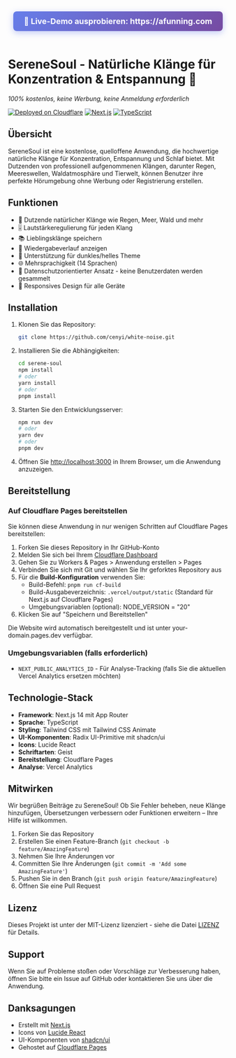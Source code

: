 <div align="center">
  <a href="https://afunning.com" style="display: inline-block; padding: 12px 24px; background: linear-gradient(135deg, #667eea 0%, #764ba2 100%); color: white; text-decoration: none; border-radius: 8px; font-size: 18px; font-weight: bold; margin-bottom: 20px; box-shadow: 0 4px 15px rgba(102, 126, 234, 0.4);">
    🚀 Live-Demo ausprobieren: https://afunning.com
  </a>
</div>

# SereneSoul - Natürliche Klänge für Konzentration & Entspannung 🌿

*100% kostenlos, keine Werbung, keine Anmeldung erforderlich*

[![Deployed on Cloudflare](https://img.shields.io/badge/Deployed%20on-Vercel-black?style=for-the-badge&logo=vercel)](https://afunning.com)
[![Next.js](https://img.shields.io/badge/Next.js-14-black?style=for-the-badge&logo=next.js)](https://nextjs.org/)
[![TypeScript](https://img.shields.io/badge/TypeScript-5-black?style=for-the-badge&logo=typescript)](https://www.typescriptlang.org/)

## Übersicht

SereneSoul ist eine kostenlose, quelloffene Anwendung, die hochwertige natürliche Klänge für Konzentration, Entspannung und Schlaf bietet. Mit Dutzenden von professionell aufgenommenen Klängen, darunter Regen, Meereswellen, Waldatmosphäre und Tierwelt, können Benutzer ihre perfekte Hörumgebung ohne Werbung oder Registrierung erstellen.

## Funktionen
- 🎵 Dutzende natürlicher Klänge wie Regen, Meer, Wald und mehr
- 🎚️ Lautstärkeregulierung für jeden Klang
- 📚 Lieblingsklänge speichern
- 📜 Wiedergabeverlauf anzeigen
- 🎨 Unterstützung für dunkles/helles Theme
- 🌐 Mehrsprachigkeit (14 Sprachen)
- 🔐 Datenschutzorientierter Ansatz - keine Benutzerdaten werden gesammelt
- 📱 Responsives Design für alle Geräte

## Installation

1. Klonen Sie das Repository:
   ```bash
   git clone https://github.com/cenyi/white-noise.git
   ```

2. Installieren Sie die Abhängigkeiten:
   ```bash
   cd serene-soul
   npm install
   # oder
   yarn install
   # oder
   pnpm install
   ```

3. Starten Sie den Entwicklungsserver:
   ```bash
   npm run dev
   # oder
   yarn dev
   # oder
   pnpm dev
   ```

4. Öffnen Sie [http://localhost:3000](http://localhost:3000) in Ihrem Browser, um die Anwendung anzuzeigen.

## Bereitstellung

### Auf Cloudflare Pages bereitstellen

Sie können diese Anwendung in nur wenigen Schritten auf Cloudflare Pages bereitstellen:

1. Forken Sie dieses Repository in Ihr GitHub-Konto
2. Melden Sie sich bei Ihrem [Cloudflare Dashboard](https://dash.cloudflare.com/)
3. Gehen Sie zu Workers & Pages > Anwendung erstellen > Pages
4. Verbinden Sie sich mit Git und wählen Sie Ihr geforktes Repository aus
5. Für die **Build-Konfiguration** verwenden Sie:
   - Build-Befehl: `pnpm run cf-build`
   - Build-Ausgabeverzeichnis: `.vercel/output/static` (Standard für Next.js auf Cloudflare Pages)
   - Umgebungsvariablen (optional): NODE_VERSION = "20"
6. Klicken Sie auf "Speichern und Bereitstellen"

Die Website wird automatisch bereitgestellt und ist unter your-domain.pages.dev verfügbar.

### Umgebungsvariablen (falls erforderlich)
- `NEXT_PUBLIC_ANALYTICS_ID` - Für Analyse-Tracking (falls Sie die aktuellen Vercel Analytics ersetzen möchten)

## Technologie-Stack
- **Framework**: Next.js 14 mit App Router
- **Sprache**: TypeScript
- **Styling**: Tailwind CSS mit Tailwind CSS Animate
- **UI-Komponenten**: Radix UI-Primitive mit shadcn/ui
- **Icons**: Lucide React
- **Schriftarten**: Geist
- **Bereitstellung**: Cloudflare Pages
- **Analyse**: Vercel Analytics

## Mitwirken

Wir begrüßen Beiträge zu SereneSoul! Ob Sie Fehler beheben, neue Klänge hinzufügen, Übersetzungen verbessern oder Funktionen erweitern – Ihre Hilfe ist willkommen.

1. Forken Sie das Repository
2. Erstellen Sie einen Feature-Branch (`git checkout -b feature/AmazingFeature`)
3. Nehmen Sie Ihre Änderungen vor
4. Committen Sie Ihre Änderungen (`git commit -m 'Add some AmazingFeature'`)
5. Pushen Sie in den Branch (`git push origin feature/AmazingFeature`)
6. Öffnen Sie eine Pull Request

## Lizenz

Dieses Projekt ist unter der MIT-Lizenz lizenziert - siehe die Datei [LIZENZ](../LICENSE) für Details.

## Support

Wenn Sie auf Probleme stoßen oder Vorschläge zur Verbesserung haben, öffnen Sie bitte ein Issue auf GitHub oder kontaktieren Sie uns über die Anwendung.

## Danksagungen

- Erstellt mit [Next.js](https://nextjs.org/)
- Icons von [Lucide React](https://lucide.dev/)
- UI-Komponenten von [shadcn/ui](https://ui.shadcn.com/)
- Gehostet auf [Cloudflare Pages](https://pages.cloudflare.com/)